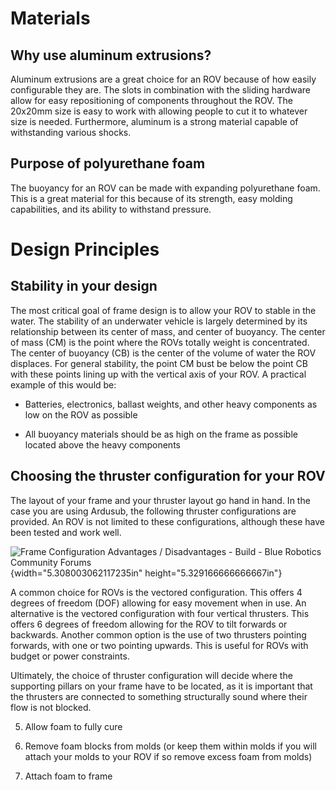 # Materials

## Why use aluminum extrusions?

Aluminum extrusions are a great choice for an ROV because of how easily
configurable they are. The slots in combination with the sliding
hardware allow for easy repositioning of components throughout the ROV.
The 20x20mm size is easy to work with allowing people to cut it to
whatever size is needed. Furthermore, aluminum is a strong material
capable of withstanding various shocks.

## Purpose of polyurethane foam

The buoyancy for an ROV can be made with expanding polyurethane foam.
This is a great material for this because of its strength, easy molding
capabilities, and its ability to withstand pressure.

# Design Principles

## Stability in your design

The most critical goal of frame design is to allow your ROV to stable in
the water. The stability of an underwater vehicle is largely determined
by its relationship between its center of mass, and center of buoyancy.
The center of mass (CM) is the point where the ROVs totally weight is
concentrated. The center of buoyancy (CB) is the center of the volume of
water the ROV displaces. For general stability, the point CM bust be
below the point CB with these points lining up with the vertical axis of
your ROV. A practical example of this would be:

- Batteries, electronics, ballast weights, and other heavy components as
  low on the ROV as possible

- All buoyancy materials should be as high on the frame as possible
  located above the heavy components

## Choosing the thruster configuration for your ROV

The layout of your frame and your thruster layout go hand in hand. In
the case you are using Ardusub, the following thruster configurations
are provided. An ROV is not limited to these configurations, although
these have been tested and work well.

![Frame Configuration Advantages / Disadvantages - Build - Blue Robotics
Community Forums](./media/media/image1.png){width="5.308003062117235in"
height="5.329166666666667in"}

A common choice for ROVs is the vectored configuration. This offers 4
degrees of freedom (DOF) allowing for easy movement when in use. An
alternative is the vectored configuration with four vertical thrusters.
This offers 6 degrees of freedom allowing for the ROV to tilt forwards
or backwards. Another common option is the use of two thrusters pointing
forwards, with one or two pointing upwards. This is useful for ROVs with
budget or power constraints.

Ultimately, the choice of thruster configuration will decide where the
supporting pillars on your frame have to be located, as it is important
that the thrusters are connected to something structurally sound where
their flow is not blocked.


5.  Allow foam to fully cure

6.  Remove foam blocks from molds (or keep them within molds if you will
    attach your molds to your ROV if so remove excess foam from molds)

7.  Attach foam to frame
